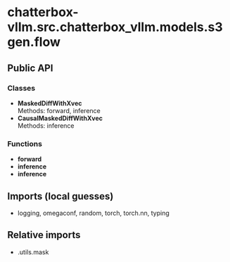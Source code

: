 # chatterbox-vllm.src.chatterbox_vllm.models.s3gen.flow

## Public API

### Classes
- **MaskedDiffWithXvec**  
  Methods: forward, inference
- **CausalMaskedDiffWithXvec**  
  Methods: inference

### Functions
- **forward**
- **inference**
- **inference**

## Imports (local guesses)
- logging, omegaconf, random, torch, torch.nn, typing

## Relative imports
- .utils.mask